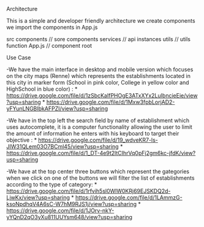 Architecture

This is a simple and developer friendly architecture we create components we import the components in App.js

src
  components // sore components
  services  // api instances 
  utils   // utils function 
  App.js // component root


Use Case

-We have the main interface in desktop and mobile version which focuses on the city maps (Renne) which represents the establishments located in this city in marker form (School in pink color, College in yellow color and HighSchool in blue color) : 
    * https://drive.google.com/file/d/1zSbcKaIfPHOgE3ATxXYx2LuIbncieEie/view?usp=sharing
    * https://drive.google.com/file/d/1Mxw3fpbLorjAD2-yFYunLNGBIbkAFPZI/view?usp=sharing

-We have in the top left the search field by name of establishment which uses autocomplete, it is a computer functionality allowing the user to limit the amount of information he enters with his keyboard to target their objective : 
    * https://drive.google.com/file/d/19_wdveKR7-ls-JIW31QLem03O7BCml45/view?usp=sharing
    * https://drive.google.com/file/d/1_DT-4e9t2ltCIhrVq0pFj2gm6kc-jfdK/view?usp=sharing

-We have at the top center three buttons which represent the gategories when we click on one of the buttons we will filter the list of establishments according to the type of category:
    * https://drive.google.com/file/d/1rfvih5sl0WlW0KRj69EJSKDQ2d-LjwKx/view?usp=sharing
    * https://drive.google.com/file/d/1LAmmzG-ksoNpdhqV4A6sC-W7hM9RJS1j/view?usp=sharing
    * https://drive.google.com/file/d/1JOrv-nkY-yYQnD2qO3yXu811UUYsm648/view?usp=sharing





